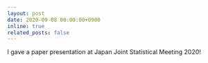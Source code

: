 ```yaml
---
layout: post
date: 2020-09-08 00:00:00+0900
inline: true
related_posts: false
---
```

I gave a paper presentation at Japan Joint Statistical Meeting 2020!